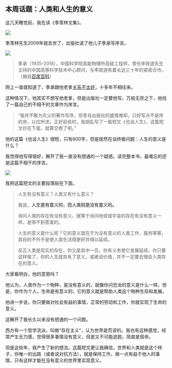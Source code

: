 ## 本周话题：人类和人生的意义

这几天睡觉前，我在读《季羡林文集》。

![](https://cdn.beekka.com/blogimg/asset/202210/bg2022102302.webp)

季羡林先生2009年就去世了，出版社请了他儿子季承写序言。

![](https://cdn.beekka.com/blogimg/asset/202210/bg2022102303.webp)

> 季承（1935-2018），中国科学院高能物理所高级工程师，曾任李政道先生主持的中国高等科学技术中心顾问，与李政道有着长达三十年的紧密合作。（摘自[百度百科](https://baike.baidu.com/item/%E5%AD%A3%E6%89%BF/7308045)）

网上一查就知道了，季承跟他老爹[关系不太好](https://www.163.com/dy/article/H533IIGD0543L395.html)，十多年不相往来。

这种情况下，他其实不想写他老爹，但是出版社一定要他写。万般无奈之下，他找了一篇自己的不相干的文章作为序言。

> “我并不敢为先父的著作写序，但青岛出版社的盛情难却，只好写点不是序的序，以应所求。正好前些时，我胡乱写了一篇短文《也谈人生》，这篇短文抄在下面，就算交卷了吧。”

他的这篇《也谈人生》很短，只有600字，但是居然在谈终极问题：人生的意义是什么？

我觉得他写得很好，解开了我一直没有想通的一个疑惑。读完整本书，最难忘的还是这篇不相干的序言。

![](https://cdn.beekka.com/blogimg/asset/202210/bg2022102503.webp)

我把这篇短文的主要段落贴在下面。

> 人生有没有意义？人类又有什么意义？
> 
> 我说，**人生是有意义的，而人类则是没有意义的。** 
> 
> 询问人类的存在有没有意义，就等于询问地球或宇宙的存在有没有意义一样，是得不到答案的。
> 
> 人生的意义是什么呢？它的意义就在于为没有意义的人类工作、服务等等，其目的不外乎是使人类生活得更好并得以延续。
> 
> 反正人类是现实的存在，你又是其中一员，你有义务使它发展延续。你只要这样做了，你的人生就具有了意义，或者说价值，并不一定要去理会人类存在的意义。

大家看明白，他的意思吗？

他认为，人类作为一个物种，是没有意义的，就像你问恐龙的意义是什么一样。但是，你作为个人，生命是有意义的，它的意义就是帮助人类这个物种生存和发展。

他进一步说，你只要做对社会有益的事情，正常的劳动和工作，你就实现了生命的意义。

这解开了我长久以来没有想通的一个问题。

西方有一个哲学流派，叫做“存在主义”，认为世界是荒谬的。我也有这种感觉，经常产生无力感，觉得很多事情没有意义，但是又不可能逃脱，简直是宿命。

但是这些年，我产生了新的想法。这篇短文更让我确信，世界和人类就是这个样子，你唯一的出路（或者说对抗方法），就是保持工作，做一点有益于他人的事情，只有这样才能在没有意义的世界里实现意义。

